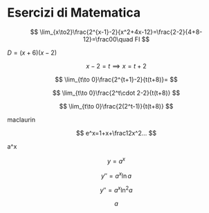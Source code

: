# Esercizi di Matematica

$$
\lim_{x\to2}\frac{2^{x-1}-2}{x^2+4x-12}=\frac{2-2}{4+8-12}=\frac00\quad FI
$$

$D=(x+6)(x-2)$

$$
x-2=t\implies x=t+2
$$


$$
\lim_{t\to 0}\frac{2^{t+1}-2}{t(t+8)}=
$$

$$
\lim_{t\to 0}\frac{2^t\cdot 2-2}{t(t+8)}
$$

$$
\lim_{t\to 0}\frac{2(2^t-1)}{t(t+8)}
$$

maclaurin


$$
e^x=1+x+\frac12x^2...
$$


a^x


$$
y=a^x
$$


$$
y''=a^x\ln a
$$

$$
y''=a^x\ln^2a
$$


$$
a
$$
<!--stackedit_data:
eyJoaXN0b3J5IjpbNjI4NDk0MzkzXX0=
-->
